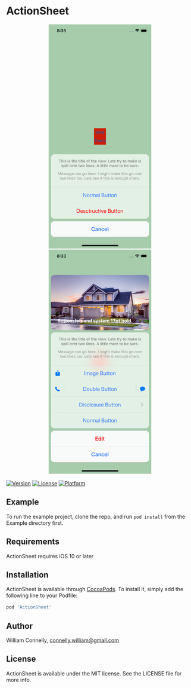 # ActionSheet

<p align="center">
<img src ="Screenshots/Screenshot1.png" height="600px;" />
<img src ="Screenshots/Screenshot2.png" height="600px;" />
</p>

<p align="center">

[![Version](https://img.shields.io/cocoapods/v/ActionSheet.svg?style=flat)](https://cocoapods.org/pods/ActionSheet)
[![License](https://img.shields.io/cocoapods/l/ActionSheet.svg?style=flat)](https://cocoapods.org/pods/ActionSheet)
[![Platform](https://img.shields.io/cocoapods/p/ActionSheet.svg?style=flat)](https://cocoapods.org/pods/ActionSheet)

</p>

## Example

To run the example project, clone the repo, and run `pod install` from the Example directory first.

## Requirements

ActionSheet requires iOS 10 or later

## Installation

ActionSheet is available through [CocoaPods](https://cocoapods.org). To install
it, simply add the following line to your Podfile:

```ruby
pod 'ActionSheet'
```

## Author

William Connelly, connelly.william@gmail.com

## License

ActionSheet is available under the MIT license. See the LICENSE file for more info.
